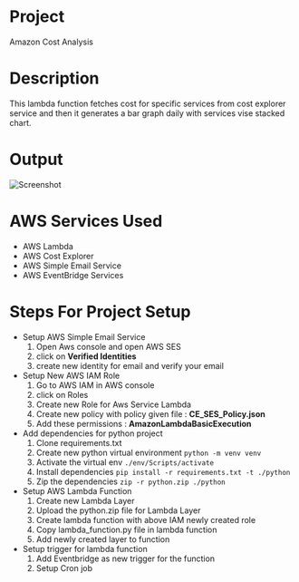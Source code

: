 # Project

Amazon Cost Analysis

# Description

This lambda function fetches cost for specific services from cost explorer service and then it generates a bar graph daily with services vise stacked chart.

# Output

![Screenshot](service_screenshot)

# AWS Services Used

- AWS Lambda
- AWS Cost Explorer
- AWS Simple Email Service
- AWS EventBridge Services

# Steps For Project Setup

- Setup AWS Simple Email Service
  1.  Open Aws console and open AWS SES
  2.  click on **Verified Identities**
  3.  create new identity for email and verify your email
- Setup New AWS IAM Role
  1.  Go to AWS IAM in AWS console
  2.  click on Roles
  3.  Create new Role for Aws Service Lambda
  4.  Create new policy with policy given file : **CE_SES_Policy.json**
  5.  Add these permissions : **AmazonLambdaBasicExecution**
- Add dependencies for python project
  1.  Clone requirements.txt
  2.  Create new python virtual environment
      `python -m venv venv`
  3.  Activate the virtual env
      `./env/Scripts/activate`
  4.  Install dependencies
      `pip install -r requirements.txt -t ./python`
  5.  Zip the dependencies
      `zip -r python.zip ./python`
- Setup AWS Lambda Function
  1.  Create new Lambda Layer
  2.  Upload the python.zip file for Lambda Layer
  3.  Create lambda function with above IAM newly created role
  4.  Copy lambda_function.py file in lambda function
  5.  Add newly created layer to function
- Setup trigger for lambda function
  1.  Add Eventbridge as new trigger for the function
  2.  Setup Cron job
